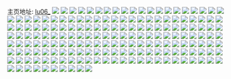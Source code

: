 主页地址: [lu06_](https://weibo.com/u/7510141820) 
![](https://wx4.sinaimg.cn/mw2000/008cfMXGly1h9kv6nguaoj30n01dsx12.jpg) 
![](https://wx4.sinaimg.cn/mw2000/008cfMXGly1h9kv6lh0qdj30n01ds1gn.jpg) 
![](https://wx4.sinaimg.cn/mw2000/008cfMXGly1h9f778nnxlj30xc18gkfa.jpg) 
![](https://wx4.sinaimg.cn/mw2000/008cfMXGly1h9f77bihjlj30xc18gkd2.jpg) 
![](https://wx4.sinaimg.cn/mw2000/008cfMXGly1h9f76tvjbzj30xc14ih3x.jpg) 
![](https://wx4.sinaimg.cn/mw2000/008cfMXGly1h9f77csnrfj30wf178as7.jpg) 
![](https://wx4.sinaimg.cn/mw2000/008cfMXGly1h9f775aoxhj30mj0u17f6.jpg) 
![](https://wx4.sinaimg.cn/mw2000/008cfMXGly1h9f771fryjj318g0xcne6.jpg) 
![](https://wx4.sinaimg.cn/mw2000/008cfMXGly1h9f76yr2auj30xc18garq.jpg) 
![](https://wx4.sinaimg.cn/mw2000/008cfMXGly1h9f773yebqj30xc18g1j1.jpg) 
![](https://wx4.sinaimg.cn/mw2000/008cfMXGly1h9f76w4fk0j30xc18gtry.jpg) 
![](https://wx4.sinaimg.cn/mw2000/008cfMXGly1h96ws9qrgyj30n01dskdj.jpg) 
![](https://wx4.sinaimg.cn/mw2000/008cfMXGly1h8ncd4jwhbj30n01dswpg.jpg) 
![](https://wx4.sinaimg.cn/mw2000/008cfMXGly1h8ncd3a6sxj30n01dswq7.jpg) 
![](https://wx4.sinaimg.cn/mw2000/008cfMXGly1h8mv1e1jjpj30n01ds7gs.jpg) 
![](https://wx4.sinaimg.cn/mw2000/008cfMXGly1h83xjx2a75j30n01dsqh7.jpg) 
![](https://wx4.sinaimg.cn/mw2000/008cfMXGly1h82h9s5y3aj30xc18gqq4.jpg) 
![](https://wx4.sinaimg.cn/mw2000/008cfMXGly1h82h9ti8hnj30xc18gnk5.jpg) 
![](https://wx4.sinaimg.cn/mw2000/008cfMXGly1h82h9tuenwj30lc0sgqau.jpg) 
![](https://wx4.sinaimg.cn/mw2000/008cfMXGly1h82h9ug6bej30xc18gazf.jpg) 
![](https://wx4.sinaimg.cn/mw2000/008cfMXGly1h82h9v0qa7j30xc18g1bw.jpg) 
![](https://wx4.sinaimg.cn/mw2000/008cfMXGly1h82h9stditj30xc18g1ec.jpg) 
![](https://wx4.sinaimg.cn/mw2000/008cfMXGly1h7sbhzic52j30xc2us1ky.jpg) 
![](https://wx4.sinaimg.cn/mw2000/008cfMXGly1h7sbi5h0n2j30xc2usb29.jpg) 
![](https://wx4.sinaimg.cn/mw2000/008cfMXGly1h7sbht7mivj30xc439x6p.jpg) 
![](https://wx4.sinaimg.cn/mw2000/008cfMXGly1h7sbi3u8s7j30xc35xkjl.jpg) 
![](https://wx4.sinaimg.cn/mw2000/008cfMXGly1h7sbhvdxm2j30xc334u0x.jpg) 
![](https://wx4.sinaimg.cn/mw2000/008cfMXGly1h7sbi6m23yj30xc31akjl.jpg) 
![](https://wx4.sinaimg.cn/mw2000/008cfMXGly1h7sbi1t6h2j30xc3e8x6p.jpg) 
![](https://wx4.sinaimg.cn/mw2000/008cfMXGly1h7sbhuajrgj30xc35w7wh.jpg) 
![](https://wx4.sinaimg.cn/mw2000/008cfMXGly1h7sbhwv1czj30xc3e81ky.jpg) 
![](https://wx4.sinaimg.cn/mw2000/008cfMXGly1h7sbi0lualj30xc2s0qv5.jpg) 
![](https://wx4.sinaimg.cn/mw2000/008cfMXGly1h7sbhrkynaj30xc334kjl.jpg) 
![](https://wx4.sinaimg.cn/mw2000/008cfMXGly1h7sbhy3cmsj30xc3e8b2a.jpg) 
![](https://wx4.sinaimg.cn/mw2000/008cfMXGly1h7sbi2tt26j30xc39mkjl.jpg) 
![](https://wx4.sinaimg.cn/mw2000/008cfMXGly1h7azz694z7j32c0340b2c.jpg) 
![](https://wx4.sinaimg.cn/mw2000/008cfMXGly1h7azzprw6ej31o02yonpe.jpg) 
![](https://wx4.sinaimg.cn/mw2000/008cfMXGly1h7azzueq32j32c0340hdu.jpg) 
![](https://wx4.sinaimg.cn/mw2000/008cfMXGly1h71bgif6baj32801o04qq.jpg) 
![](https://wx4.sinaimg.cn/mw2000/008cfMXGly1h71bgjir8vj32801o04i3.jpg) 
![](https://wx4.sinaimg.cn/mw2000/008cfMXGly1h71bgh9zhxj31o02yox1p.jpg) 
![](https://wx4.sinaimg.cn/mw2000/008cfMXGly1h6m6zhz4h2j32801o0120.jpg) 
![](https://wx4.sinaimg.cn/mw2000/008cfMXGly1h6m6zjikejj32801o0n62.jpg) 
![](https://wx4.sinaimg.cn/mw2000/008cfMXGly1h6cvjdj6ewj30n01ds19o.jpg) 
![](https://wx4.sinaimg.cn/mw2000/008cfMXGly1h6cvj84afaj30n01dsdvm.jpg) 
![](https://wx4.sinaimg.cn/mw2000/008cfMXGly1h69iaz2xlxj30n01ds1b1.jpg) 
![](https://wx4.sinaimg.cn/mw2000/008cfMXGly1h69iazftm7j30pi19dwn0.jpg) 
![](https://wx4.sinaimg.cn/mw2000/008cfMXGly1h69ib1l7tmj30n01dsx02.jpg) 
![](https://wx4.sinaimg.cn/mw2000/008cfMXGly1h69ib1ytm9j30lk0g5ad9.jpg) 
![](https://wx4.sinaimg.cn/mw2000/008cfMXGly1h66b6p2v91j30n01ds49k.jpg) 
![](https://wx4.sinaimg.cn/mw2000/008cfMXGly1h618jiy8kcj30k00c0gnp.jpg) 
![](https://wx4.sinaimg.cn/mw2000/008cfMXGly1h5yaw208vaj32c03407wi.jpg) 
![](https://wx4.sinaimg.cn/mw2000/008cfMXGly1h5nocz5ntbj30uk8zce83.jpg) 
![](https://wx4.sinaimg.cn/mw2000/008cfMXGly1h5nod1enzuj30uka1l1l0.jpg) 
![](https://wx4.sinaimg.cn/mw2000/008cfMXGly1h5nod3lzinj30uk7ywx6r.jpg) 
![](https://wx4.sinaimg.cn/mw2000/008cfMXGly1h5nod69uz6j30uk886qv8.jpg) 
![](https://wx4.sinaimg.cn/mw2000/008cfMXGly1h5nod87p4uj30uk7dp4qr.jpg) 
![](https://wx4.sinaimg.cn/mw2000/008cfMXGly1h5nocwmsfzj30uk9t47wk.jpg) 
![](https://wx4.sinaimg.cn/mw2000/008cfMXGly1h5noddtovqj30uk92dhdw.jpg) 
![](https://wx4.sinaimg.cn/mw2000/008cfMXGly1h5nodaokt4j30uk7fdnpf.jpg) 
![](https://wx4.sinaimg.cn/mw2000/008cfMXGly1h5nodggr8yj30uka5uqv8.jpg) 
![](https://wx4.sinaimg.cn/mw2000/008cfMXGly1h5felz37elj30uk5l4x6q.jpg) 
![](https://wx4.sinaimg.cn/mw2000/008cfMXGly1h5felrruk9j30uk53cqv6.jpg) 
![](https://wx4.sinaimg.cn/mw2000/008cfMXGly1h5femaijwtj30uk5xwu0y.jpg) 
![](https://wx4.sinaimg.cn/mw2000/008cfMXGly1h5fem54ljrj30uk53c1kz.jpg) 
![](https://wx4.sinaimg.cn/mw2000/008cfMXGly1h5dpanf6j9j31mc25sh8q.jpg) 
![](https://wx4.sinaimg.cn/mw2000/008cfMXGly1h5dpago2mlj31mc25sqv5.jpg) 
![](https://wx4.sinaimg.cn/mw2000/008cfMXGly1h5dpaldot9j31j621ihdt.jpg) 
![](https://wx4.sinaimg.cn/mw2000/008cfMXGly1h57qdm0egaj32801o0kfr.jpg) 
![](https://wx4.sinaimg.cn/mw2000/008cfMXGly1h57qdjsddej32801o0e41.jpg) 
![](https://wx4.sinaimg.cn/mw2000/008cfMXGly1h55ebr3s28j30xc18gwpv.jpg) 
![](https://wx4.sinaimg.cn/mw2000/008cfMXGly1h55ebrec7tj318g0xcgvn.jpg) 
![](https://wx4.sinaimg.cn/mw2000/008cfMXGly1h55ebqudjnj30us152gw0.jpg) 
![](https://wx4.sinaimg.cn/mw2000/008cfMXGly1h4ja8lzjg5j30n01ds13w.jpg) 
![](https://wx4.sinaimg.cn/mw2000/008cfMXGly1h4h5z1rv3sj32ao328b2c.jpg) 
![](https://wx4.sinaimg.cn/mw2000/008cfMXGly1h4h60pk3idj33402c0hdv.jpg) 
![](https://wx4.sinaimg.cn/mw2000/008cfMXGly1h4h60t21vxj32c02c0x6q.jpg) 
![](https://wx4.sinaimg.cn/mw2000/008cfMXGly1h4h60vrzlzj32c02c0kjn.jpg) 
![](https://wx4.sinaimg.cn/mw2000/008cfMXGly1h3fyrh3pzcj32bc2bc4qr.jpg) 
![](https://wx4.sinaimg.cn/mw2000/008cfMXGly1h3fyrjac66j33342bchdu.jpg) 
![](https://wx4.sinaimg.cn/mw2000/008cfMXGly1h3fyrlc02ij32bc334u0x.jpg) 
![](https://wx4.sinaimg.cn/mw2000/008cfMXGly1h3fyrnstbtj33342bcu0y.jpg) 
![](https://wx4.sinaimg.cn/mw2000/008cfMXGly1h2v7yj55f9j31o01o0npd.jpg) 
![](https://wx4.sinaimg.cn/mw2000/008cfMXGly1h2v7ynaw6uj32cq35s1kz.jpg) 
![](https://wx4.sinaimg.cn/mw2000/008cfMXGly1h2g1js3hszj30n01dsdyo.jpg) 
![](https://wx4.sinaimg.cn/mw2000/008cfMXGly1h2g1jujzgzj30n01dsat3.jpg) 
![](https://wx4.sinaimg.cn/mw2000/008cfMXGly1h2ek6jbo83j30mu0udwj8.jpg) 
![](https://wx4.sinaimg.cn/mw2000/008cfMXGly1h26pap2ccfj30n00gx0vz.jpg) 
![](https://wx4.sinaimg.cn/mw2000/008cfMXGly1h1vl1wzjx0j32c03404qr.jpg) 
![](https://wx4.sinaimg.cn/mw2000/008cfMXGly1h1vl27b7cmj32c02c0npd.jpg) 
![](https://wx4.sinaimg.cn/mw2000/008cfMXGly1h1vl1mrerbj32c02c0x6p.jpg) 
![](https://wx4.sinaimg.cn/mw2000/008cfMXGly1h1vl1ok98pj32c02c01ky.jpg) 
![](https://wx4.sinaimg.cn/mw2000/008cfMXGly1h1vl97lynyj32c02c0u0x.jpg) 
![](https://wx4.sinaimg.cn/mw2000/008cfMXGly1h1vl7242lhj30u00u0dwr.jpg) 
![](https://wx4.sinaimg.cn/mw2000/008cfMXGly1h1vl29d2ffj33402c0qv5.jpg) 
![](https://wx4.sinaimg.cn/mw2000/008cfMXGly1h1vl237cotj32c02c0kjn.jpg) 
![](https://wx4.sinaimg.cn/mw2000/008cfMXGly1h1vl1fgph1j31do0rx4b8.jpg) 
![](https://wx4.sinaimg.cn/mw2000/008cfMXGly1h1vl1qxdggj32c02c0x6p.jpg) 
![](https://wx4.sinaimg.cn/mw2000/008cfMXGly1h1vl1i66o7j30u01hcwqr.jpg) 
![](https://wx4.sinaimg.cn/mw2000/008cfMXGly1h1vl73fwyyj32c02c0b29.jpg) 
![](https://wx4.sinaimg.cn/mw2000/008cfMXGly1h1pgae8d81j32c03407wj.jpg) 
![](https://wx4.sinaimg.cn/mw2000/008cfMXGly1h1pgafgw4dj32801o0x6p.jpg) 
![](https://wx4.sinaimg.cn/mw2000/008cfMXGly1h1ma3jnlr7j30mm0mm0vi.jpg) 
![](https://wx4.sinaimg.cn/mw2000/008cfMXGly1h1kqa9xd0wj31o0280hdu.jpg) 
![](https://wx4.sinaimg.cn/mw2000/008cfMXGly1h1kq9e5exgj30gg0ggq47.jpg) 
![](https://wx4.sinaimg.cn/mw2000/008cfMXGly1h1kq9dh76bj32c0340qv6.jpg) 
![](https://wx4.sinaimg.cn/mw2000/008cfMXGly1h1kq9m4podj30u01hcql8.jpg) 
![](https://wx4.sinaimg.cn/mw2000/008cfMXGly1h1kq9gvfbij32c0340e84.jpg) 
![](https://wx4.sinaimg.cn/mw2000/008cfMXGly1h1kq9k2pe4j32801o0x6p.jpg) 
![](https://wx4.sinaimg.cn/mw2000/008cfMXGly1h1kq9klgk5j30pf198n7f.jpg) 
![](https://wx4.sinaimg.cn/mw2000/008cfMXGly1h1kqa1i3gpj31o02807uf.jpg) 
![](https://wx4.sinaimg.cn/mw2000/008cfMXGly1h1kq9l6ploj31hc0u0qie.jpg) 
![](https://wx4.sinaimg.cn/mw2000/008cfMXGly1h1kq9hsus5j30u01hcthq.jpg) 
![](https://wx4.sinaimg.cn/mw2000/008cfMXGly1h1kqa5r5qrj31o01o0kcy.jpg) 
![](https://wx4.sinaimg.cn/mw2000/008cfMXGly1h1kqa3onyfj31o02804qq.jpg) 
![](https://wx4.sinaimg.cn/mw2000/008cfMXGly1h1kq9zkuqqj30u01hc15e.jpg) 
![](https://wx4.sinaimg.cn/mw2000/008cfMXGly1h1irsojtoqj30n018sjyz.jpg) 
![](https://wx4.sinaimg.cn/mw2000/008cfMXGly1h1irsnlpxwj30mz18kwm0.jpg) 
![](https://wx4.sinaimg.cn/mw2000/008cfMXGly1h1g6n4e7k6j30n01dsqhm.jpg) 
![](https://wx4.sinaimg.cn/mw2000/008cfMXGly1h1cqgd5za8j30n01dsaqn.jpg) 
![](https://wx4.sinaimg.cn/mw2000/008cfMXGly1h1cqgfd2ylj30n01dsnel.jpg) 
![](https://wx4.sinaimg.cn/mw2000/008cfMXGly1h1bq1aa6kbj30n014wtfl.jpg) 
![](https://wx4.sinaimg.cn/mw2000/008cfMXGly1h1bdqled5lj31ds0n0awf.jpg) 
![](https://wx4.sinaimg.cn/mw2000/008cfMXGly1h1986y16a3j30u00u041k.jpg) 
![](https://wx4.sinaimg.cn/mw2000/008cfMXGly1h0sdk9f780j32801o0e81.jpg) 
![](https://wx4.sinaimg.cn/mw2000/008cfMXGly1h0sdi6sr9qj31o01o0e81.jpg) 
![](https://wx4.sinaimg.cn/mw2000/008cfMXGly1h0sdk82gpkj30u0190naw.jpg) 
![](https://wx4.sinaimg.cn/mw2000/008cfMXGly1h0sdf7hk4sj31br0qudpz.jpg) 
![](https://wx4.sinaimg.cn/mw2000/008cfMXGly1h0sdf71r34j31o02801ky.jpg) 
![](https://wx4.sinaimg.cn/mw2000/008cfMXGly1h0sdf2g8fkj30u01hcgy8.jpg) 
![](https://wx4.sinaimg.cn/mw2000/008cfMXGly1h0sdfljwb5j31mc25se81.jpg) 
![](https://wx4.sinaimg.cn/mw2000/008cfMXGly1h0sdewr9zgj334033yb2e.jpg) 
![](https://wx4.sinaimg.cn/mw2000/008cfMXGly1h0sdgshsixj31o01o01kx.jpg) 
![](https://wx4.sinaimg.cn/mw2000/008cfMXGly1h0oqiru82oj30n01dsaqg.jpg) 
![](https://wx4.sinaimg.cn/mw2000/008cfMXGly1h0oqiqyz6xj30n01ds4da.jpg) 
![](https://wx4.sinaimg.cn/mw2000/008cfMXGly1h0cz36o2wvj31gi3t9kjl.jpg) 
![](https://wx4.sinaimg.cn/mw2000/008cfMXGly1h0cz37ve2dj31f52yr4qp.jpg) 
![](https://wx4.sinaimg.cn/mw2000/008cfMXGly1h0cz39nzoij31f448inpd.jpg) 
![](https://wx4.sinaimg.cn/mw2000/008cfMXGly1h0cz350l42j31eg3e0e81.jpg) 
![](https://wx4.sinaimg.cn/mw2000/008cfMXGly1h06146lbdhj31mc25snpd.jpg) 
![](https://wx4.sinaimg.cn/mw2000/008cfMXGly1h03tylobgpj30n80sgagw.jpg) 
![](https://wx4.sinaimg.cn/mw2000/008cfMXGly1h03tyl3tq8j30n70sgdm1.jpg) 
![](https://wx4.sinaimg.cn/mw2000/008cfMXGly1h03nw59o0wj30n01dsar0.jpg) 
![](https://wx4.sinaimg.cn/mw2000/008cfMXGly1gztl5xd5xtj30g40hpmxw.jpg) 
![](https://wx4.sinaimg.cn/mw2000/008cfMXGly1gzr1jmxm8tj31ks26jkjl.jpg) 
![](https://wx4.sinaimg.cn/mw2000/008cfMXGly1gz1nzi25fej31ll24shdt.jpg) 
![](https://wx4.sinaimg.cn/mw2000/008cfMXGly1gz1nzh788sj31mc25s4qp.jpg) 
![](https://wx4.sinaimg.cn/mw2000/008cfMXGly1gxzpew35muj310d0os78y.jpg) 
![](https://wx4.sinaimg.cn/mw2000/008cfMXGly1gxzpevqj0dj325s0zynd5.jpg) 
![](https://wx4.sinaimg.cn/mw2000/008cfMXGly1gxzpewmf7tj30n00h2gpj.jpg) 
![](https://wx4.sinaimg.cn/mw2000/008cfMXGly1gxteal7t2hj30n01ds1h8.jpg) 
![](https://wx4.sinaimg.cn/mw2000/008cfMXGly1gxteamly5xj30n01ds4d9.jpg) 
![](https://wx4.sinaimg.cn/mw2000/008cfMXGly1gxpbbee3y2j32c02c0qv6.jpg) 
![](https://wx4.sinaimg.cn/mw2000/008cfMXGly1gxpbb87djaj31o01o0b29.jpg) 
![](https://wx4.sinaimg.cn/mw2000/008cfMXGly1gxpbb6dtf2j31o01o04qp.jpg) 
![](https://wx4.sinaimg.cn/mw2000/008cfMXGly1gxpbb02vh0j31o01o07wh.jpg) 
![](https://wx4.sinaimg.cn/mw2000/008cfMXGly1gxpbb3zaw3j32c02c0qv6.jpg) 
![](https://wx4.sinaimg.cn/mw2000/008cfMXGly1gxpbba3aixj31o01o0b29.jpg) 
![](https://wx4.sinaimg.cn/mw2000/008cfMXGly1gwzthpgwqkj325s1mce81.jpg) 
![](https://wx4.sinaimg.cn/mw2000/008cfMXGly1gwjbts1kuqj30n01ds473.jpg) 
![](https://wx4.sinaimg.cn/mw2000/008cfMXGly1gw2u8ulq6oj32c02c0hdu.jpg) 
![](https://wx4.sinaimg.cn/mw2000/008cfMXGly1gw2u8t6ieoj31s01c0b29.jpg) 
![](https://wx4.sinaimg.cn/mw2000/008cfMXGly1gw2u8wbs0mj31i0200hdt.jpg) 
![](https://wx4.sinaimg.cn/mw2000/008cfMXGly1gw2u8ri63tj30rk0s2gvn.jpg) 
![](https://wx4.sinaimg.cn/mw2000/008cfMXGly1gvzdwox336j31mu1mue81.jpg) 
![](https://wx4.sinaimg.cn/mw2000/008cfMXGly1guoixo86yoj61o01o0npd02.jpg) 
![](https://wx4.sinaimg.cn/mw2000/008cfMXGly1gul1c1gwwoj60n01x0kar02.jpg) 
![](https://wx4.sinaimg.cn/mw2000/008cfMXGly1gul1bvh2i1j60n01x0twu02.jpg) 
![](https://wx4.sinaimg.cn/mw2000/008cfMXGly1gul1bpvjfyj60n01x0x6g02.jpg) 
![](https://wx4.sinaimg.cn/mw2000/008cfMXGly1gul1bsvfnij60n01yd1bp02.jpg) 
![](https://wx4.sinaimg.cn/mw2000/008cfMXGly1gul1c3mu9mj60n01r9qpq02.jpg) 
![](https://wx4.sinaimg.cn/mw2000/008cfMXGly1gul1brf5wej60n01r94li02.jpg) 
![](https://wx4.sinaimg.cn/mw2000/008cfMXGly1gul1c4jslqj60n01x0e2p02.jpg) 
![](https://wx4.sinaimg.cn/mw2000/008cfMXGly1gul1bkg66lj60n01x04jg02.jpg) 
![](https://wx4.sinaimg.cn/mw2000/008cfMXGly1gl3o6pb7gbj30u01h9dkq.jpg) 
![](https://wx4.sinaimg.cn/mw2000/008cfMXGly1gkqr3qgguij30u01h9gqq.jpg) 
![](https://wx4.sinaimg.cn/mw2000/008cfMXGly1gkgo4kjfhgj32c02c0hdu.jpg) 
![](https://wx4.sinaimg.cn/mw2000/008cfMXGly1gk60hq8jx4j30u01h9tdu.jpg) 
![](https://wx4.sinaimg.cn/mw2000/008cfMXGly1gk60c3btsqj30u01h9gqu.jpg) 
![](https://wx4.sinaimg.cn/mw2000/008cfMXGly1gjo2egwxuij30hs0mcwgm.jpg) 
